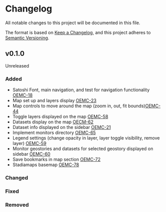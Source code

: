 # Changelog

All notable changes to this project will be documented in this file.

The format is based on [Keep a Changelog](https://keepachangelog.com/en/1.0.0/),
and this project adheres to [Semantic Versioning](https://semver.org/spec/v2.0.0.html).


## v0.1.0

Unreleased

### Added
- Satoshi Font, main navigation, and test for navigation functionality [OEMC-18](https://vizzuality.atlassian.net/browse/OEMC-18)
- Map set up and layers display [OEMC-23](https://vizzuality.atlassian.net/jira/software/c/projects/OEMC/boards/95?selectedIssue=OEMC-23)
- Map controls to move around the map (zoom in, out, fit bounds)[OEMC-44](https://vizzuality.atlassian.net/browse/OEMC-44?atlOrigin=eyJpIjoiMGYzNzk5OWQwNmExNDRkNjllOWE5NWMxNjc4MmIwMmQiLCJwIjoiaiJ9)
- Toggle layers displayed on the map [OEMC-58](https://vizzuality.atlassian.net/browse/OEMC-58?atlOrigin=eyJpIjoiMTgyZDgyNzgzNzBhNGMxODljZThjYTk0YTQ3N2VkYzciLCJwIjoiaiJ9)
- Datasets display on the map [OECM-62](https://vizzuality.atlassian.net/browse/OEMC-62?atlOrigin=eyJpIjoiZThhZDBmZTQyYTJiNDM1ZmFmZWI4MzZhNGNjYjkzMWMiLCJwIjoiaiJ9)
- Dataset info displayed on the sidebar [OEMC-21](https://vizzuality.atlassian.net/browse/OEMC-21?atlOrigin=eyJpIjoiZmM3NzkwNjlhMjA0NDUwOWExNDhiOGM0ODMwYTRkZGEiLCJwIjoiaiJ9)
- Implement monitors directory [OEMC-65](https://vizzuality.atlassian.net/browse/OEMC-65?atlOrigin=eyJpIjoiZGZmYjJiNTg1NmY3NDhiM2I5NTNmMWZmMTIwZjA2NDMiLCJwIjoiaiJ9)
- Legend settings (change opacity in layer, layer toggle visibility, remove layer) [OEMC-59](https://vizzuality.atlassian.net/browse/OEMC-59?atlOrigin=eyJpIjoiNDI0NzBkYmExODFmNGVjODllZDk3NTAyNjY4M2YwYzAiLCJwIjoiaiJ9)
- Monitor geostories and datasets for selected geostory displayed on sidebar [OEMC-60](https://vizzuality.atlassian.net/browse/OEMC-60?atlOrigin=eyJpIjoiZjc4YjlhMTUzNTZkNGVmMWFhN2Y0OWI3ZDUyNWM2NDUiLCJwIjoiaiJ9)
- Save bookmarks in map section [OEMC-72](https://vizzuality.atlassian.net/browse/OEMC-72?atlOrigin=eyJpIjoiYzg4MTQ2ZmJjZDQzNDBhMmI5NDg3M2YyZjM0Mzc4ZmUiLCJwIjoiaiJ9)
- Stadiamaps basemap [OEMC-78](https://vizzuality.atlassian.net/browse/OEMC-78?atlOrigin=eyJpIjoiYzUzZmZjMDllNWI2NGY5Y2E1NmUwMmFjYmNhYmU2NjMiLCJwIjoiaiJ9)

### Changed


### Fixed


### Removed
